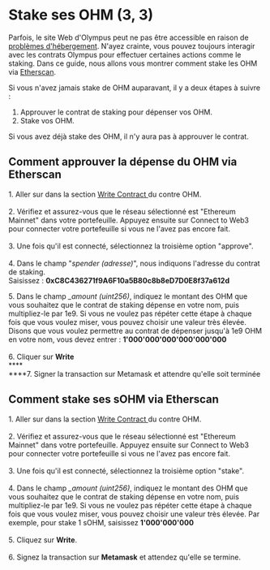 # Stake ses OHM (3, 3)

Parfois, le site Web d'Olympus peut ne pas être accessible en raison de [problèmes d'hébergement](https://twitter.com/FleekHQ/status/1416505712222609411). N'ayez crainte, vous pouvez toujours interagir avec les contrats Olympus pour effectuer certaines actions comme le staking. Dans ce guide, nous allons vous montrer comment stake les OHM via [Etherscan](https://etherscan.io).

Si vous n'avez jamais stake de OHM auparavant, il y a deux étapes à suivre :

1. Approuver le contrat de staking pour dépenser vos OHM.
2. Stake vos OHM.

Si vous avez déjà stake des OHM, il n'y aura pas à approuver le contrat.

## Comment approuver la dépense du OHM via Etherscan

1\. Aller sur dans la section [Write Contract ](https://etherscan.io/address/0x383518188c0c6d7730d91b2c03a03c837814a899#writeContract)du contre OHM.\
\
2\. Vérifiez et assurez-vous que le réseau sélectionné est "Ethereum Mainnet" dans votre portefeuille. Appuyez ensuite sur Connect to Web3 pour connecter votre portefeuille si vous ne l'avez pas encore fait.\
\
3\. Une fois qu'il est connecté, sélectionnez la troisième option "approve".\
\
4\. Dans le champ "_spender (adresse)_", nous indiquons l'adresse du contrat de staking. \
Saisissez : **0xC8C436271f9A6F10a5B80c8b8eD7D0E8f37a612d**

5\. Dans le champ _\_amount (uint256)_, indiquez le montant des OHM que vous souhaitez que le contrat de staking dépense en votre nom, puis multipliez-le par 1e9. Si vous ne voulez pas répéter cette étape à chaque fois que vous voulez miser, vous pouvez choisir une valeur très élevée. Disons que vous voulez permettre au contrat de dépenser jusqu'à 1e9 OHM en votre nom, vous devez entrer : **1'000'000'000'000'000'000**\
\
6\. Cliquer sur **Write**\
****\
****7. Signer la transaction sur Metamask et attendre qu'elle soit terminée

## Comment stake ses sOHM via Etherscan

1\. Aller sur dans la section [Write Contract ](https://etherscan.io/address/0x383518188c0c6d7730d91b2c03a03c837814a899#writeContract)du contre OHM.\
\
2\. Vérifiez et assurez-vous que le réseau sélectionné est "Ethereum Mainnet" dans votre portefeuille. Appuyez ensuite sur Connect to Web3 pour connecter votre portefeuille si vous ne l'avez pas encore fait.\
\
3\. Une fois qu'il est connecté, sélectionnez la troisième option "stake".\
\
4\. Dans le champ _\_amount (uint256)_, indiquez le montant des OHM que vous souhaitez que le contrat de staking dépense en votre nom, puis multipliez-le par 1e9. Si vous ne voulez pas répéter cette étape à chaque fois que vous voulez miser, vous pouvez choisir une valeur très élevée. Par exemple, pour stake 1 sOHM, saisissez **1'000'000'000**\
\
5\. Cliquez sur **Write**. \
\
6\. Signez la transaction sur **Metamask** et attendez qu'elle se termine.
